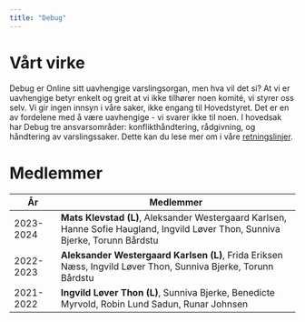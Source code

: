 ```yaml
---
title: "Debug"
---
```


Vårt virke
================== 

Debug er Online sitt uavhengige varslingsorgan, men hva vil det si? At vi er uavhengige betyr enkelt og greit at vi ikke tilhører noen komité, vi styrer oss selv. Vi gir ingen innsyn i våre saker, ikke engang til Hovedstyret. Det er en av fordelene med å være uavhengige - vi svarer ikke til noen. I hovedsak har Debug tre ansvarsområder: konflikthåndtering, rådgivning, og håndtering av varslingssaker. Dette kan du lese mer om i våre [retningslinjer](/info/innsikt-og-interface/retningslinjer/debug/).



Medlemmer
==================


|År   | Medlemmer |
| --- | --------- |  
|2023-2024| **Mats Klevstad (L)**, Aleksander Westergaard Karlsen, Hanne Sofie Haugland, Ingvild Løver Thon, Sunniva Bjerke, Torunn Bårdstu|
|2022-2023| **Aleksander Westergaard Karlsen (L)**, Frida Eriksen Næss, Ingvild Løver Thon, Sunniva Bjerke, Torunn Bårdstu|
|2021-2022| **Ingvild Løver Thon (L)**, Sunniva Bjerke, Benedicte Myrvold, Robin Lund Sadun, Runar Johnsen |